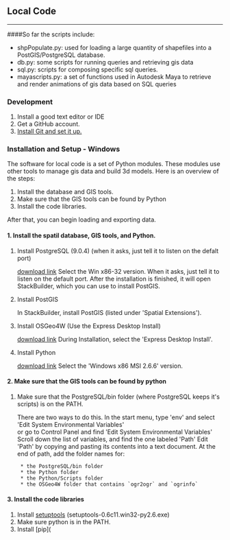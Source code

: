 ## Local Code ##

- - -

<!--This is a repository of scripts being used on the [Local Code Project](http://nicholas.demonchaux.com) which is currently in residency at the [Autodesk Idea Studio](http://usa.autodesk.com/ideastudio).-->
<!--These scripts are new, messy, and in development. Feel free to browse them, but don't expect them to work well or safely on your computer.  -->



####So far the scripts include:  
- shpPopulate.py: used for loading a large quantity of shapefiles into a PostGIS/PostgreSQL database.
- db.py: some scripts for running queries and retrieving gis data
- sql.py: scripts for composing specific sql queries.
- mayascripts.py: a set of functions used in Autodesk Maya to retrieve and render animations of gis data based on SQL queries

### Development

1. Install a good text editor or IDE
2. Get a GitHub account.
2. [Install Git and set it up.](http://help.github.com/win-set-up-git/)

### Installation and Setup - Windows

The software for local code is a set of Python modules. These modules use other
tools to manage gis data and build 3d models. Here is an overview of the steps:

1. Install the database and GIS tools.
2. Make sure that the GIS tools can be found by Python
3. Install the code libraries.

After that, you can begin loading and exporting data.

#### 1. Install the spatil database, GIS tools, and Python.

1. Install PostgreSQL (9.0.4) (when it asks, just tell it to listen on the
   defalt port)

    [download link](http://www.enterprisedb.com/products-services-training/pgdownload#windows)
    Select the Win x86-32 version.
    When it asks, just tell it to listen on the default port.
    After the installation is finished, it will open StackBuilder, which you
    can use to install PostGIS.

2. Install PostGIS 

    In StackBuilder, install PostGIS (listed under 'Spatial Extensions').

4. Install OSGeo4W (Use the Express Desktop Install)

    [download link](http://download.osgeo.org/osgeo4w/osgeo4w-setup.exe)
    During Installation, select the 'Express Desktop Install'.

4. Install Python

    [download link](http://www.python.org/download/releases/2.6.6/)
    Select the 'Windows x86 MSI 2.6.6' version.

#### 2. Make sure that the GIS tools can be found by python

1. Make sure that the PostgreSQL/bin folder (where PostgreSQL keeps it's
   scripts) is on the PATH.

    There are two ways to do this.
    In the start menu, type 'env' and select 'Edit System Environmental Variables'    
    or go to Control Panel and find 'Edit System Environmental Variables'
    Scroll down the list of variables, and find the one labeled 'Path'
    Edit 'Path' by copying and pasting its contents into a text document.
    At the end of path, add the folder names for:

        * the PostgreSQL/bin folder
        * the Python folder
        * the Python/Scripts folder
        * the OSGeo4W folder that contains `ogr2ogr` and `ogrinfo` 


#### 3. Install the code libraries

1. Install [setuptools](http://pypi.python.org/pypi/setuptools#files) (setuptools-0.6c11.win32-py2.6.exe)
3. Make sure python is in the PATH.
1. Install [pip]( 

